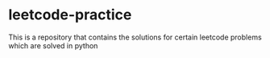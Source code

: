 # leetcode-practice
This is a repository that contains the solutions for certain leetcode problems which are solved in python
